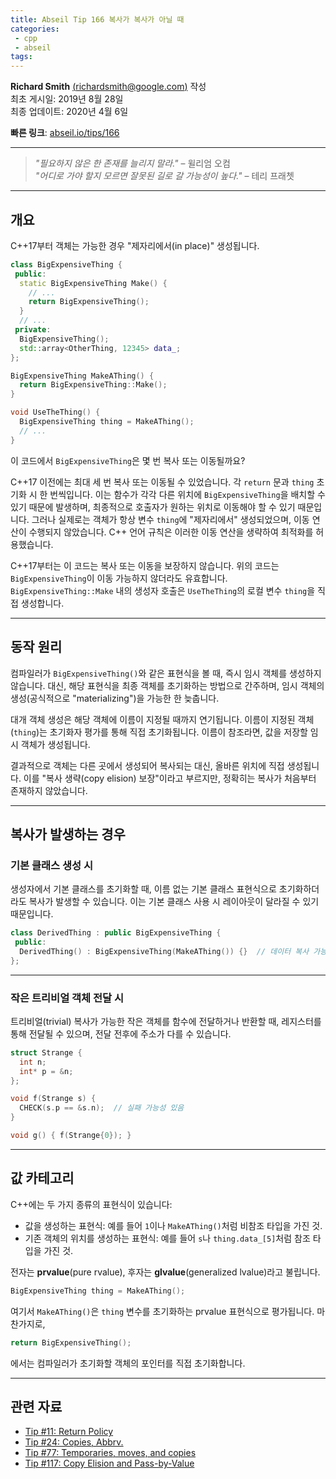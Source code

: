 ```yaml
---
title: Abseil Tip 166 복사가 복사가 아닐 때
categories:
 - cpp
 - abseil
tags:
---
```




**Richard Smith** [(richardsmith@google.com)](mailto:richardsmith@google.com) 작성  
최초 게시일: 2019년 8월 28일  
최종 업데이트: 2020년 4월 6일  

**빠른 링크**: [abseil.io/tips/166](https://abseil.io/tips/166)

---

> *"필요하지 않은 한 존재를 늘리지 말라."* – 윌리엄 오컴  
> *"어디로 가야 할지 모르면 잘못된 길로 갈 가능성이 높다."* – 테리 프래쳇  

---

## 개요

C++17부터 객체는 가능한 경우 "제자리에서(in place)" 생성됩니다.

```cpp
class BigExpensiveThing {
 public:
  static BigExpensiveThing Make() {
    // ...
    return BigExpensiveThing();
  }
  // ...
 private:
  BigExpensiveThing();
  std::array<OtherThing, 12345> data_;
};

BigExpensiveThing MakeAThing() {
  return BigExpensiveThing::Make();
}

void UseTheThing() {
  BigExpensiveThing thing = MakeAThing();
  // ...
}
```

이 코드에서 `BigExpensiveThing`은 몇 번 복사 또는 이동될까요?

C++17 이전에는 최대 세 번 복사 또는 이동될 수 있었습니다. 각 `return` 문과 `thing` 초기화 시 한 번씩입니다. 이는 함수가 각각 다른 위치에 `BigExpensiveThing`을 배치할 수 있기 때문에 발생하며, 최종적으로 호출자가 원하는 위치로 이동해야 할 수 있기 때문입니다. 그러나 실제로는 객체가 항상 변수 `thing`에 "제자리에서" 생성되었으며, 이동 연산이 수행되지 않았습니다. C++ 언어 규칙은 이러한 이동 연산을 생략하여 최적화를 허용했습니다.

C++17부터는 이 코드는 복사 또는 이동을 보장하지 않습니다. 위의 코드는 `BigExpensiveThing`이 이동 가능하지 않더라도 유효합니다. `BigExpensiveThing::Make` 내의 생성자 호출은 `UseTheThing`의 로컬 변수 `thing`을 직접 생성합니다.

---

## 동작 원리

컴파일러가 `BigExpensiveThing()`와 같은 표현식을 볼 때, 즉시 임시 객체를 생성하지 않습니다. 대신, 해당 표현식을 최종 객체를 초기화하는 방법으로 간주하며, 임시 객체의 생성(공식적으로 "materializing")을 가능한 한 늦춥니다.

대개 객체 생성은 해당 객체에 이름이 지정될 때까지 연기됩니다. 이름이 지정된 객체(`thing`)는 초기화자 평가를 통해 직접 초기화됩니다. 이름이 참조라면, 값을 저장할 임시 객체가 생성됩니다.

결과적으로 객체는 다른 곳에서 생성되어 복사되는 대신, 올바른 위치에 직접 생성됩니다. 이를 "복사 생략(copy elision) 보장"이라고 부르지만, 정확히는 복사가 처음부터 존재하지 않았습니다.

---

## 복사가 발생하는 경우

### 기본 클래스 생성 시

생성자에서 기본 클래스를 초기화할 때, 이름 없는 기본 클래스 표현식으로 초기화하더라도 복사가 발생할 수 있습니다. 이는 기본 클래스 사용 시 레이아웃이 달라질 수 있기 때문입니다.

```cpp
class DerivedThing : public BigExpensiveThing {
 public:
  DerivedThing() : BigExpensiveThing(MakeAThing()) {}  // 데이터 복사 가능성 있음
};
```

---

### 작은 트리비얼 객체 전달 시

트리비얼(trivial) 복사가 가능한 작은 객체를 함수에 전달하거나 반환할 때, 레지스터를 통해 전달될 수 있으며, 전달 전후에 주소가 다를 수 있습니다.

```cpp
struct Strange {
  int n;
  int* p = &n;
};

void f(Strange s) {
  CHECK(s.p == &s.n);  // 실패 가능성 있음
}

void g() { f(Strange{0}); }
```

---

## 값 카테고리

C++에는 두 가지 종류의 표현식이 있습니다:

- 값을 생성하는 표현식: 예를 들어 `1`이나 `MakeAThing()`처럼 비참조 타입을 가진 것.
- 기존 객체의 위치를 생성하는 표현식: 예를 들어 `s`나 `thing.data_[5]`처럼 참조 타입을 가진 것.

전자는 **prvalue**(pure rvalue), 후자는 **glvalue**(generalized lvalue)라고 불립니다.

```cpp
BigExpensiveThing thing = MakeAThing();
```

여기서 `MakeAThing()`은 `thing` 변수를 초기화하는 prvalue 표현식으로 평가됩니다. 마찬가지로,

```cpp
return BigExpensiveThing();
```

에서는 컴파일러가 초기화할 객체의 포인터를 직접 초기화합니다.

---

## 관련 자료

- [Tip #11: Return Policy](/tips/11)  
- [Tip #24: Copies, Abbrv.](/tips/24)  
- [Tip #77: Temporaries, moves, and copies](/tips/77)  
- [Tip #117: Copy Elision and Pass-by-Value](/tips/117)  

